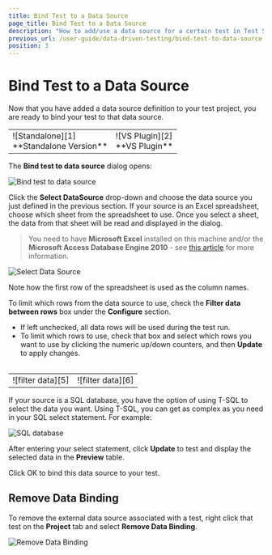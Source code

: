 ```yaml
---
title: Bind Test to a Data Source
page_title: Bind Test to a Data Source
description: "How to add/use a data source for a certain test in Test Studio. Bind a test to the project data source."
previous_url: /user-guide/data-driven-testing/bind-test-to-data-source.aspx, /user-guide/data-driven-testing/bind-test-to-data-source
position: 3
---
```

# Bind Test to a Data Source

Now that you have added a data source definition to your test project, you are ready to bind your test to that data source.

<table id="no-table">
<tr>
<td>![Standalone][1]<br>**Standalone Version**</td>
<td>![VS Plugin][2]<br>**VS Plugin**</td>
</tr>
<table>

The **Bind test to data source** dialog opens:

![Bind test to data source][3]

Click the **Select DataSource** drop-down and choose the data source you just defined in the previous section. If your source is an Excel spreadsheet, choose which sheet from the spreadsheet to use. Once you select a sheet, the data from that sheet will be read and displayed in the dialog.

> You need to have __Microsoft Excel__ installed on this machine and/or the __Microsoft Access Database Engine 2010__ - see <a href="/troubleshooting-guide/test-execution-problems-tg/unable-to-show-data" target="_blank">this article</a> for more information.

![Select Data Source][4]

Note how the first row of the spreadsheet is used as the column names.

To limit which rows from the data source to use, check the **Filter data between rows** box under the **Configure** section.

- If left unchecked, all data rows will be used during the test run.
- To limit which rows to use, check that box and select which rows you want to use by clicking the numeric up/down counters, and then **Update** to apply changes.

<table id="no-table">
<tr>
<td>![filter data][5]</td>
<td>![filter data][6]</td>
</tr>
<table>

If your source is a SQL database, you have the option of using T-SQL to select the data you want. Using T-SQL, you can get as complex as you need in your SQL select statement. For example:

![SQL database][7]

After entering your select statement, click **Update** to test and display the selected data in the **Preview** table.

Click OK to bind this data source to your test.

## Remove Data Binding

To remove the external data source associated with a test, right click that test on the **Project** tab and select **Remove Data Binding**.

![Remove Data Binding][8] 

[1]: /img/features/data-driven-testing/bind-test-data-source/fig1.png
[2]: /img/features/data-driven-testing/bind-test-data-source/fig2.png
[3]: /img/features/data-driven-testing/bind-test-data-source/fig3.png
[4]: /img/features/data-driven-testing/bind-test-data-source/fig4.png
[5]: /img/features/data-driven-testing/bind-test-data-source/fig5.png
[6]: /img/features/data-driven-testing/bind-test-data-source/fig6.png
[7]: /img/features/data-driven-testing/bind-test-data-source/fig7.png
[8]: /img/features/data-driven-testing/bind-test-data-source/fig8.png

